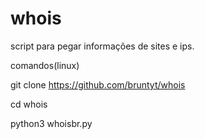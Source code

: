 # whois
script para pegar informações de sites e ips.

comandos(linux)  

git clone  https://github.com/bruntyt/whois

cd whois

python3 whoisbr.py

